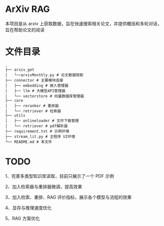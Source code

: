 # ArXiv RAG

本项目是从 arxiv 上获取数据，旨在快速搜索相关论文，并提供概括和多轮对话，旨在帮助论文的阅读

# 文件目录

```
.
├── arxiv_get
│   └──arxivMonthly.py # 论文数据爬取
├── connector # 主要模块连接
│   ├── embedding # 嵌入管理器
│   ├── llm # 大模型API管理器
│   └── vectorstore # 向量数据库管理器
├── core
│   ├── reranker # 重排器
│   └── retriever # 检索器
├── utils
│   ├── onlineloader # 文件下载管理
│   └── retriever # pdf解析器
├── requirement.txt # 示例环境
├── stream_lit.py # 主程序 UI环境
└── README.md # 本文件
```

# TODO

1、完善多类型知识库读取，目前只展示了一个 PDF 示例

2、加入检索器与重排器微调，提高效果

3、加入检索、重排、RAG 评价指标，展示各个模型与流程的效果

4、显存与推理速度优化

5、RAG 方案优化
